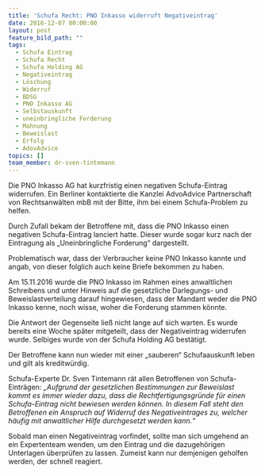 ```yaml
---
title: 'Schufa Recht: PNO Inkasso widerruft Negativeintrag'
date: 2016-12-07 00:00:00
layout: post
feature_bild_path: ""
tags:
  - Schufa Eintrag
  - Schufa Recht
  - Schufa Holding AG
  - Negativeintrag
  - Löschung
  - Widerruf
  - BDSG
  - PNO Inkasso AG
  - Selbstauskunft
  - uneinbringliche Forderung
  - Mahnung
  - Beweislast
  - Erfolg
  - AdovAdvice
topics: []
team_member: dr-sven-tintemann
---
```



Die PNO Inkasso AG hat kurzfristig einen negativen Schufa-Eintrag widerrufen. Ein Berliner kontaktierte die Kanzlei AdvoAdvice Partnerschaft von Rechtsanw&auml;lten mbB mit der Bitte, ihm bei einem Schufa-Problem zu helfen.

Durch Zufall bekam der Betroffene mit, dass die PNO Inkasso einen negativen Schufa-Eintrag lanciert hatte. Dieser wurde sogar kurz nach der Eintragung als „Uneinbringliche Forderung“ dargestellt.

Problematisch war, dass der Verbraucher keine PNO Inkasso kannte und angab, von dieser folglich auch keine Briefe bekommen zu haben.

Am 15.11.2016 wurde die PNO Inkasso im Rahmen eines anwaltlichen Schreibens und unter Hinweis auf die gesetzliche Darlegungs- und Beweislastverteilung darauf hingewiesen, dass der Mandant weder die PNO Inkasso kenne, noch wisse, woher die Forderung stammen k&ouml;nnte.

Die Antwort der Gegenseite lie&szlig; nicht lange auf sich warten. Es wurde bereits eine Woche sp&auml;ter mitgeteilt, dass der Negativeintrag widerrufen wurde. Selbiges wurde von der Schufa Holding AG best&auml;tigt.

Der Betroffene kann nun wieder mit einer „sauberen“ Schufaauskunft leben und gilt als kreditw&uuml;rdig.

Schufa-Experte Dr. Sven Tintemann r&auml;t allen Betroffenen von Schufa-Eintr&auml;gen: *„Aufgrund der gesetzlichen Bestimmungen zur Beweislast kommt es immer wieder dazu, dass die Rechtfertigungsgr&uuml;nde f&uuml;r einen Schufa-Eintrag nicht bewiesen werden k&ouml;nnen. In diesem Fall steht den Betroffenen ein Anspruch auf Widerruf des Negativeintrages zu, welcher h&auml;ufig mit anwaltlicher Hilfe durchgesetzt werden kann.“*

Sobald man einen Negativeintrag vorfindet, sollte man sich umgehend an ein Expertenteam wenden, um den Eintrag und die dazugeh&ouml;rigen Unterlagen &uuml;berpr&uuml;fen zu lassen. Zumeist kann nur demjenigen geholfen werden, der schnell reagiert.